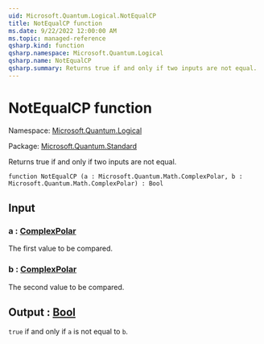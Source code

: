 ```yaml
---
uid: Microsoft.Quantum.Logical.NotEqualCP
title: NotEqualCP function
ms.date: 9/22/2022 12:00:00 AM
ms.topic: managed-reference
qsharp.kind: function
qsharp.namespace: Microsoft.Quantum.Logical
qsharp.name: NotEqualCP
qsharp.summary: Returns true if and only if two inputs are not equal.
---
```


# NotEqualCP function

Namespace: [Microsoft.Quantum.Logical](xref:Microsoft.Quantum.Logical)

Package: [Microsoft.Quantum.Standard](https://nuget.org/packages/Microsoft.Quantum.Standard)


Returns true if and only if two inputs are not equal.

```qsharp
function NotEqualCP (a : Microsoft.Quantum.Math.ComplexPolar, b : Microsoft.Quantum.Math.ComplexPolar) : Bool
```


## Input

### a : [ComplexPolar](xref:Microsoft.Quantum.Math.ComplexPolar)

The first value to be compared.


### b : [ComplexPolar](xref:Microsoft.Quantum.Math.ComplexPolar)

The second value to be compared.



## Output : [Bool](xref:microsoft.quantum.qsharp.valueliterals#bool-literals)

`true` if and only if `a` is not equal to `b`.